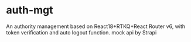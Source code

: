 # auth-mgt

An authority management based on React18+RTKQ+React Router v6, with token verification and auto logout function.
mock api by Strapi
